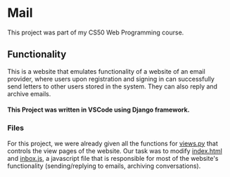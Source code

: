 # Mail

This project was part of my CS50 Web Programming course. 

## Functionality

This is a website that emulates functionality of a website of an email provider, where users upon registration and signing in can successfully send letters
to other users stored in the system. They can also reply and archive emails.


#### This Project was written in VSCode using Django framework.


### Files

For this project, we were already given all the functions for [views.py](mail/views.py) that controls the view pages of the website. Our task was to modify [index.html](mail/templates/mail/index.html) and [inbox.js](mail/static/mail/inbox.js), a javascript file that is responsible for most of the website's functionality (sending/replying to emails, archiving conversations).
